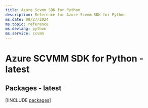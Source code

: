 ```yaml
---
title: Azure Scvmm SDK for Python
description: Reference for Azure Scvmm SDK for Python
ms.date: 08/27/2024
ms.topic: reference
ms.devlang: python
ms.service: scvmm
---
```

# Azure SCVMM SDK for Python - latest
## Packages - latest
[!INCLUDE [packages](scvmm-index.md)]